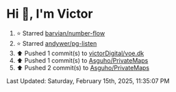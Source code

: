 <h1>Hi 👋, I'm Victor </h1>

<!--RECENT_ACTIVITY:start-->
1. ⭐ Starred [barvian/number-flow](https://github.com/barvian/number-flow)<br>
2. ⭐ Starred [andywer/pg-listen](https://github.com/andywer/pg-listen)<br>
3. ⬆️ Pushed 1 commit(s) to [victorDigital/voe.dk](https://github.com/victorDigital/voe.dk)<br>
4. ⬆️ Pushed 1 commit(s) to [Asguho/PrivateMaps](https://github.com/Asguho/PrivateMaps)<br>
5. ⬆️ Pushed 2 commit(s) to [Asguho/PrivateMaps](https://github.com/Asguho/PrivateMaps)<br>
<!--RECENT_ACTIVITY:end-->

<!--RECENT_ACTIVITY:last_update-->
Last Updated: Saturday, February 15th, 2025, 11:35:07 PM
<!--RECENT_ACTIVITY:last_update_end-->
